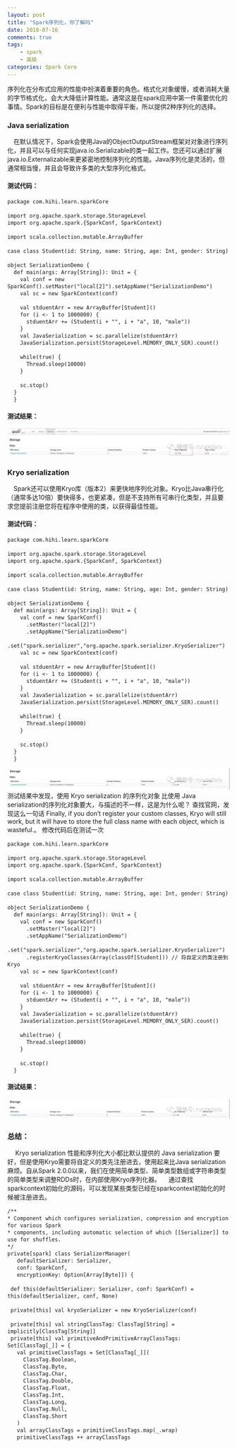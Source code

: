 ```yaml
---
layout: post
title: "Spark序列化，你了解吗"
date: 2018-07-16
comments: true
tags: 
	- spark
	- 高级
categories: Spark Core
---
```



序列化在分布式应用的性能中扮演着重要的角色。格式化对象缓慢，或者消耗大量的字节格式化，会大大降低计算性能。通常这是在spark应用中第一件需要优化的事情。Spark的目标是在便利与性能中取得平衡，所以提供2种序列化的选择。
<!--more--> 
### Java serialization
　在默认情况下，Spark会使用Java的ObjectOutputStream框架对对象进行序列化，并且可以与任何实现java.io.Serializable的类一起工作。您还可以通过扩展java.io.Externalizable来更紧密地控制序列化的性能。Java序列化是灵活的，但通常相当慢，并且会导致许多类的大型序列化格式。

#### 测试代码：
```
package com.hihi.learn.sparkCore

import org.apache.spark.storage.StorageLevel
import org.apache.spark.{SparkConf, SparkContext}

import scala.collection.mutable.ArrayBuffer

case class Student(id: String, name: String, age: Int, gender: String)

object SerializationDemo {
  def main(args: Array[String]): Unit = {
    val conf = new SparkConf().setMaster("local[2]").setAppName("SerializationDemo")
    val sc = new SparkContext(conf)

    val stduentArr = new ArrayBuffer[Student]()
    for (i <- 1 to 1000000) {
      stduentArr += (Student(i + "", i + "a", 10, "male"))
    }
    val JavaSerialization = sc.parallelize(stduentArr)
    JavaSerialization.persist(StorageLevel.MEMORY_ONLY_SER).count()

    while(true) {
      Thread.sleep(10000)
    }

    sc.stop()
  }
  }
```
#### 测试结果：
![enter description here](/assets/blogImg/716_1.png)
### Kryo serialization

　Spark还可以使用Kryo库（版本2）来更快地序列化对象。Kryo比Java串行化（通常多达10倍）要快得多，也更紧凑，但是不支持所有可串行化类型，并且要求您提前注册您将在程序中使用的类，以获得最佳性能。
#### 测试代码：
```
package com.hihi.learn.sparkCore

import org.apache.spark.storage.StorageLevel
import org.apache.spark.{SparkConf, SparkContext}

import scala.collection.mutable.ArrayBuffer

case class Student(id: String, name: String, age: Int, gender: String)

object SerializationDemo {
  def main(args: Array[String]): Unit = {
    val conf = new SparkConf()
      .setMaster("local[2]")
      .setAppName("SerializationDemo")
      .set("spark.serializer","org.apache.spark.serializer.KryoSerializer")
    val sc = new SparkContext(conf)

    val stduentArr = new ArrayBuffer[Student]()
    for (i <- 1 to 1000000) {
      stduentArr += (Student(i + "", i + "a", 10, "male"))
    }
    val JavaSerialization = sc.parallelize(stduentArr)
    JavaSerialization.persist(StorageLevel.MEMORY_ONLY_SER).count()

    while(true) {
      Thread.sleep(10000)
    }

    sc.stop()
  }
  }
 ```
 ![enter description here](/assets/blogImg/716_2.png)
测试结果中发现，使用 Kryo serialization 的序列化对象 比使用 Java serialization的序列化对象要大，与描述的不一样，这是为什么呢？
    查找官网，发现这么一句话 Finally, if you don’t register your custom classes, Kryo will still work, but it will have to store the full class name with each object, which is wasteful.。
    修改代码后在测试一次
```
package com.hihi.learn.sparkCore

import org.apache.spark.storage.StorageLevel
import org.apache.spark.{SparkConf, SparkContext}

import scala.collection.mutable.ArrayBuffer

case class Student(id: String, name: String, age: Int, gender: String)

object SerializationDemo {
  def main(args: Array[String]): Unit = {
    val conf = new SparkConf()
      .setMaster("local[2]")
      .setAppName("SerializationDemo")
      .set("spark.serializer","org.apache.spark.serializer.KryoSerializer")
      .registerKryoClasses(Array(classOf[Student])) // 将自定义的类注册到Kryo
    val sc = new SparkContext(conf)

    val stduentArr = new ArrayBuffer[Student]()
    for (i <- 1 to 1000000) {
      stduentArr += (Student(i + "", i + "a", 10, "male"))
    }
    val JavaSerialization = sc.parallelize(stduentArr)
    JavaSerialization.persist(StorageLevel.MEMORY_ONLY_SER).count()

    while(true) {
      Thread.sleep(10000)
    }

    sc.stop()
  }
```
#### 测试结果：
 ![enter description here](/assets/blogImg/716_3.png)
###  总结：
　 Kryo serialization 性能和序列化大小都比默认提供的 Java serialization 要好，但是使用Kryo需要将自定义的类先注册进去，使用起来比Java serialization麻烦。自从Spark 2.0.0以来，我们在使用简单类型、简单类型数组或字符串类型的简单类型来调整RDDs时，在内部使用Kryo序列化器。
　通过查找sparkcontext初始化的源码，可以发现某些类型已经在sparkcontext初始化的时候被注册进去。
 ```
 /**
 * Component which configures serialization, compression and encryption for various Spark
 * components, including automatic selection of which [[Serializer]] to use for shuffles.
 */
private[spark] class SerializerManager(
    defaultSerializer: Serializer,
    conf: SparkConf,
    encryptionKey: Option[Array[Byte]]) {

  def this(defaultSerializer: Serializer, conf: SparkConf) = this(defaultSerializer, conf, None)

  private[this] val kryoSerializer = new KryoSerializer(conf)

  private[this] val stringClassTag: ClassTag[String] = implicitly[ClassTag[String]]
  private[this] val primitiveAndPrimitiveArrayClassTags: Set[ClassTag[_]] = {
    val primitiveClassTags = Set[ClassTag[_]](
      ClassTag.Boolean,
      ClassTag.Byte,
      ClassTag.Char,
      ClassTag.Double,
      ClassTag.Float,
      ClassTag.Int,
      ClassTag.Long,
      ClassTag.Null,
      ClassTag.Short
    )
    val arrayClassTags = primitiveClassTags.map(_.wrap)
    primitiveClassTags ++ arrayClassTags
```